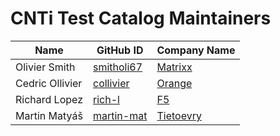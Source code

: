 # CNTi Test Catalog Maintainers

| Name            | GitHub ID                                   | Company Name                            |
| --------------- | ------------------------------------------- | --------------------------------------- |
| Olivier Smith   | [smitholi67](https://github.com/smitholi67) | [Matrixx](https://www.matrixx.com/)     |
| Cedric Ollivier | [collivier](https://github.com/collivier)   | [Orange](https://www.orange.com/)       |
| Richard Lopez   | [rich-l](https://github.com/rich-l)         | [F5](https://www.f5.com/)               |
| Martin Matyáš   | [martin-mat](https://github.com/martin-mat) | [Tietoevry](https://www.tietoevry.com/) |
